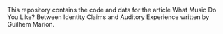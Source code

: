 This repository contains the code and data for the article What Music Do You Like? Between Identity Claims and Auditory Experience written by Guilhem Marion.
